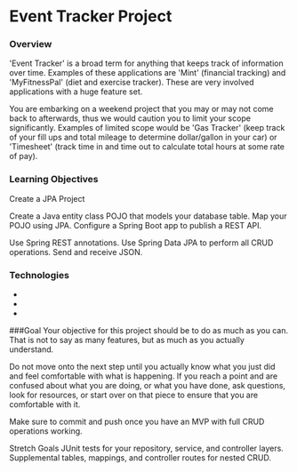# Event Tracker Project
### Overview
'Event Tracker' is a broad term for anything that keeps track of information over time. Examples of these applications are 'Mint' (financial tracking) and 'MyFitnessPal' (diet and exercise tracker). These are very involved applications with a huge feature set.

You are embarking on a weekend project that you may or may not come back to afterwards, thus we would caution you to limit your scope significantly. Examples of limited scope would be 'Gas Tracker' (keep track of your fill ups and total mileage to determine dollar/gallon in your car) or 'Timesheet' (track time in and time out to calculate total hours at some rate of pay).

### Learning Objectives
Create a JPA Project

Create a Java entity class POJO that models your database table.
Map your POJO using JPA.
Configure a Spring Boot app to publish a REST API.

Use Spring REST annotations.
Use Spring Data JPA to perform all CRUD operations.
Send and receive JSON.
### Technologies
*
*
*
###Goal
Your objective for this project should be to do as much as you can. That is not to say as many features, but as much as you actually understand.

Do not move onto the next step until you actually know what you just did and feel comfortable with what is happening. If you reach a point and are confused about what you are doing, or what you have done, ask questions, look for resources, or start over on that piece to ensure that you are comfortable with it.

Make sure to commit and push once you have an MVP with full CRUD operations working.

Stretch Goals
JUnit tests for your repository, service, and controller layers.
Supplemental tables, mappings, and controller routes for nested CRUD.
